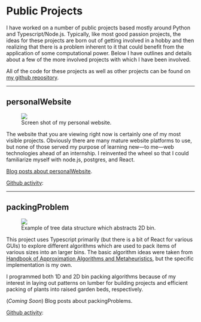 # Public Projects
I have worked on a number of public projects based mostly around Python and Typescript/Node.js. Typically, like most good passion projects, the ideas for these projects are born out of getting involved in a hobby and then realizing that there is a problem inherent to it that could benefit from the application of some computational power. Below I have outlines and details about a few of the more involved projects with which I have been involved.

All of the code for these projects as well as other projects can be found on [my github repository](https://github.com/tylermerz).

---

## personalWebsite

<figure>
<a href="http://tylermerz.com/images/websiteSH.png" data-lightbox="image-1" data-title="Screen shot of my personal website."><img class='preview' src="http://tylermerz.com/images/websiteSH.png" /></a>
    <figcaption>Screen shot of my personal website.</figcaption>
</figure>
The website that you are viewing right now is certainly one of my most visible projects. Obviously there are many mature website platforms to use, but none of those served my purpose of learning new&mdash;to me&mdash;web technologies ahead of an internship. I reinvented the wheel so that I could familiarize myself with node.js, postgres, and React.

[Blog posts about personalWebsite](/blog/tags/personalWebsite/page/0).

[Github activity](https://github.com/tylermerz/personalWebsite):

<div class='plasticTable' id='personalWebsite' />

---

## packingProblem

<figure>
<a href="http://tylermerz.com/images/pTreeExample.png" data-lightbox="image-2" data-title="Example of tree data structure which abstracts 2D bin."><img class='preview' src="http://tylermerz.com/images/pTreeExample.png" /></a>
    <figcaption>Example of tree data structure which abstracts 2D bin.</figcaption>
</figure>

This project uses Typescript primarily (but there is a bit of React for various GUIs) to explore different algorithms which are used to pack items of various sizes into an larger bins. The basic algorithm ideas were taken from [Handbook of Approximation Algorithms and Metaheuristics](https://www.crcpress.com/Handbook-of-Approximation-Algorithms-and-Metaheuristics/Gonzalez/p/book/9781584885504), but the specific implementation is my own.

I programmed both 1D and 2D bin packing algorithms because of my interest in laying out patterns on lumber for building projects and efficient packing of plants into raised garden beds, respectively.

(*Coming Soon*) Blog posts about packingProblems.

[Github activity](https://github.com/tylermerz/packingProblems):

<div class='plasticTable' id='packingProblems' />
<script src='https://cdnjs.cloudflare.com/ajax/libs/lightbox2/2.9.0/js/lightbox-plus-jquery.min.js'></script>
